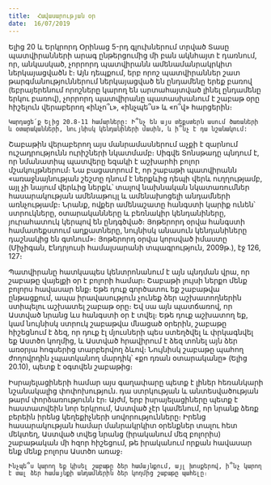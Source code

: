 ```yaml
---
title:  Հավասարության օր
date:  16/07/2019
---
```


Ելից 20 և Երկրորդ Օրինաց 5-րդ գլուխներում տրված Տասը պատվիրանների արագ ընթերցումից մի բան ակնհայտ է դառնում, որ, անկասկած, չորրորդ պատվիրանն ամենամանրակրկիտ ներկայացվածն է։ Այն դեպքում, երբ որոշ պատվիրաններ շատ թարգմանություններում ներկայացված են ընդամենը երեք բառով (եբրայերենում որոշները կարող են արտահայտված լինել ընդամենը երկու բառով), չորրորդ պատվիրանը պատասխանում է շաբաթ օրը հիշելուն վերաբերող «ինչո՞ւ», «ինչպե՞ս» և «ո՞վ» հարցերին։

`Կարդացե՛ք Ելից 20.8-11 համարները: Ի՞նչ են այս տեքստերն ասում ծառաների և օտարականների, նույնիսկ կենդանիների մասին, և ի՞նչ է դա նշանակում:`

Շաբաթին վերաբերող այս մանրամասներում աչքի է զարնում ուշադրությունն ուրիշների նկատմամբ։ Սիգվե Տոնսթադը պնդում է, որ նմանատիպ պատվերը եզակի է աշխարհի բոլոր մշակույթներում։ Նա բացատրում է, որ շաբաթի պատվիրանն «առաջնայնության շեշտը դնում է ներքևից դեպի վերև ուղղությամբ, այլ չի նայում վերևից ներքև՝ տալով նախնական նկատառումներ հասարակության ամենաթույլ և ամենախոցելի անդամների առնչությամբ։ Նրանք, ովքեր ամենաշատը հանգստի կարիք ունեն՝ ստրուկները, օտարականները և բեռնակիր կենդանիները, յուրահատուկ կերպով են ընդգծված։ Յոթերորդ օրվա հանգստի համատեքստում աղքատները, նույնիսկ անասուն կենդանիները դաշնակից են գտնում»։ Յոթերորդ օրվա կորսված իմաստը (Միչիգան, Էնդրյուսի համալսարանի տպագրություն, 2009թ.), էջ 126, 127։

Պատվիրանը հատկապես կենտրոնանում է այն պնդման վրա, որ շաբաթը վայելքի օր է բոլորի համար։ Շաբաթի լույսի ներքո մենք բոլորս հավասար ենք։ Եթե դուք գործատու եք շաբաթվա ընթացքում, ապա իրավասություն չունեք ձեր աշխատողներին ստիպելու աշխատել շաբաթ օրը։ Եվ սա այն պատճառով, որ Աստված նրանց ևս հանգստի օր է տվել։ Եթե դուք աշխատող եք, կամ նույնիսկ ստրուկ շաբաթվա մնացած օրերին, շաբաթը հիշեցնում է ձեզ, որ դուք էլ մյուսների պես ստեղծվել և փրկագնվել եք Աստծո կողմից, և Աստված հրավիրում է ձեզ տոնել այն ձեր առօրյա հոգսերից տարբերվող ձևով։ Նույնիսկ շաբաթը պահող ժողովրդին չպատկանող մարդիկ՝ «քո դռան օտարականը» (Ելից 20.10), պետք է օգտվեն շաբաթից։

Իսրայելացիների համար այս գաղափարը պետք է լիներ հեռանկարի նշանակալից փոփոխություն. դա ստրկության և անտեսվածության թարմ փորձառությունն էր։ Այժմ, երբ իսրայելացիները պետք է հաստատվեին նոր երկրում, Աստված չէր կամենում, որ նրանք ձեռք բերեին իրենց կեղեքիչների սովորությունները։ Իրենց հասարակության համար մանրակրկիտ օրենքներ տալու հետ մեկտեղ, Աստված տվեց նրանց (իրականում մեզ բոլորիս) շաբաթական մի հզոր հիշեցում, թե իրականում որքան հավասար ենք մենք բոլորս Աստծո առաջ։

`Ինչպե՞ս կարող եք կիսել շաբաթը ձեր համայնքում, այլ խոսքերով, ի՞նչ կարող է տալ ձեր համայնքի անդամներին ձեր կողմից շաբաթը պահելը։`